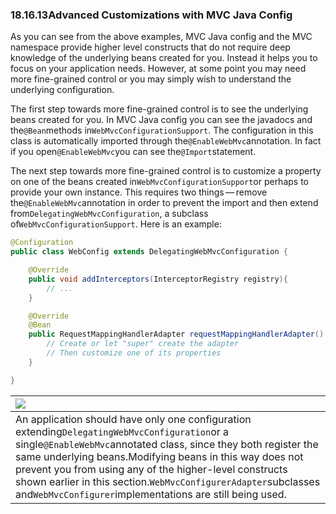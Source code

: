 ### 18.16.13Advanced Customizations with MVC Java Config

As you can see from the above examples, MVC Java config and the MVC namespace provide higher level constructs that do not require deep knowledge of the underlying beans created for you. Instead it helps you to focus on your application needs. However, at some point you may need more fine-grained control or you may simply wish to understand the underlying configuration.

The first step towards more fine-grained control is to see the underlying beans created for you. In MVC Java config you can see the javadocs and the`@Bean`methods in`WebMvcConfigurationSupport`. The configuration in this class is automatically imported through the`@EnableWebMvc`annotation. In fact if you open`@EnableWebMvc`you can see the`@Import`statement.

The next step towards more fine-grained control is to customize a property on one of the beans created in`WebMvcConfigurationSupport`or perhaps to provide your own instance. This requires two things — remove the`@EnableWebMvc`annotation in order to prevent the import and then extend from`DelegatingWebMvcConfiguration`, a subclass of`WebMvcConfigurationSupport`. Here is an example:

```java
@Configuration
public class WebConfig extends DelegatingWebMvcConfiguration {

	@Override
	public void addInterceptors(InterceptorRegistry registry){
		// ...
	}

	@Override
	@Bean
	public RequestMappingHandlerAdapter requestMappingHandlerAdapter() {
		// Create or let "super" create the adapter
		// Then customize one of its properties
	}

}
```

| ![](https://docs.spring.io/spring/docs/5.0.0.M5/spring-framework-reference/html/images/note.png) |
| :--- |
| An application should have only one configuration extending`DelegatingWebMvcConfiguration`or a single`@EnableWebMvc`annotated class, since they both register the same underlying beans.Modifying beans in this way does not prevent you from using any of the higher-level constructs shown earlier in this section.`WebMvcConfigurerAdapter`subclasses and`WebMvcConfigurer`implementations are still being used. |



